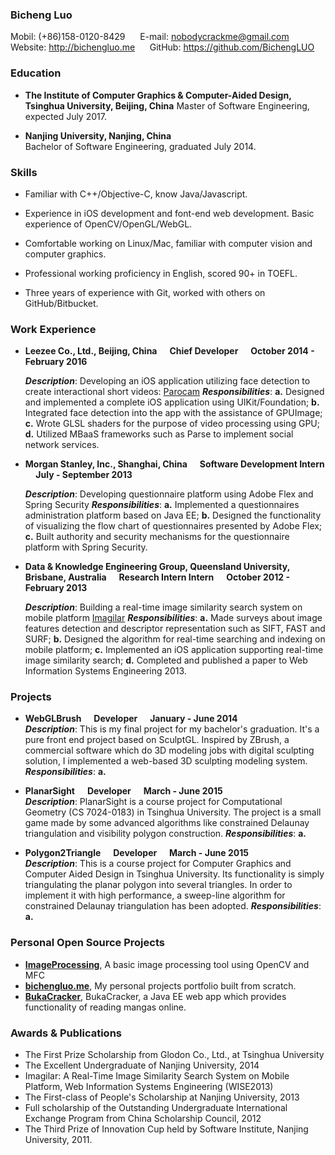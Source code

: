 ### Bicheng Luo
Mobil: (+86)158-0120-8429 &nbsp;&nbsp;&nbsp;&nbsp; E-mail: nobodycrackme@gmail.com &nbsp;&nbsp;&nbsp;&nbsp; Website: http://bichengluo.me &nbsp;&nbsp;&nbsp;&nbsp; GitHub: https://github.com/BichengLUO

### Education
*	**The Institute of Computer Graphics & Computer-Aided Design, Tsinghua University, Beijing, China**
	Master of Software Engineering, expected July 2017.   

* **Nanjing University, Nanjing, China**  
	Bachelor of Software Engineering, graduated July 2014.  

### Skills

*   Familiar with C++/Objective-C, know Java/Javascript.

*   Experience in iOS development and font-end web development. Basic experience of OpenCV/OpenGL/WebGL.

*   Comfortable working on Linux/Mac, familiar with computer vision and computer graphics.

*   Professional working proficiency in English, scored 90+ in TOEFL.

*   Three years of experience with Git, worked with others on GitHub/Bitbucket.  

### Work Experience

*   **Leezee Co., Ltd., Beijing, China &nbsp;&nbsp;&nbsp;&nbsp; Chief Developer &nbsp;&nbsp;&nbsp;&nbsp; October 2014 - February 2016**

    ***Description***: Developing an iOS application utilizing face detection to create interactional short videos: [Parocam][parocam]
    ***Responsibilities***: **a.** Designed and implemented a complete iOS application using UIKit/Foundation; **b.** Integrated face detection into the app with the assistance of GPUImage; **c.** Wrote GLSL shaders for the purpose of video processing using GPU; **d.** Utilized MBaaS frameworks such as Parse to implement social network services.

*   **Morgan Stanley, Inc., Shanghai, China &nbsp;&nbsp;&nbsp;&nbsp; Software Development Intern &nbsp;&nbsp;&nbsp;&nbsp; July - September 2013**

    ***Description***: Developing questionnaire platform using Adobe Flex and Spring Security
    ***Responsibilities***: **a.** Implemented a questionnaires administration platform based on Java EE; **b.** Designed the functionality of visualizing the flow chart of questionnaires presented by Adobe Flex; **c.** Built authority and security mechanisms for the questionnaire platform with Spring Security.

*   **Data & Knowledge Engineering Group, Queensland University, Brisbane, Australia &nbsp;&nbsp;&nbsp;&nbsp; Research Intern Intern &nbsp;&nbsp;&nbsp;&nbsp; October 2012 - February 2013**

    ***Description***: Building a real-time image similarity search system on mobile platform [Imagilar][imagilar]
    ***Responsibilities***: **a.** Made surveys about image features detection and descriptor representation such as SIFT, FAST and SURF; **b.** Designed the algorithm for real-time searching and indexing on mobile platform; **c.** Implemented an iOS application supporting real-time image similarity search; **d.** Completed and published a paper to Web Information Systems Engineering 2013.

### Projects

*   **WebGLBrush &nbsp;&nbsp;&nbsp;&nbsp; Developer &nbsp;&nbsp;&nbsp;&nbsp; January - June 2014**  
***Description***: This is my final project for my bachelor's graduation. It's a pure front end project based on SculptGL. Inspired by ZBrush, a commercial software which do 3D modeling jobs with digital sculpting solution, I implemented a web-based 3D sculpting modeling system.
***Responsibilities***: **a.** 

*   **PlanarSight &nbsp;&nbsp;&nbsp;&nbsp; Developer &nbsp;&nbsp;&nbsp;&nbsp; March - June 2015**  
***Description***: PlanarSight is a course project for Computational Geometry (CS 7024-0183) in Tsinghua University. The project is a small game made by some advanced algorithms like constrained Delaunay triangulation and visibility polygon construction.
***Responsibilities***: **a.**

*   **Polygon2Triangle &nbsp;&nbsp;&nbsp;&nbsp; Developer &nbsp;&nbsp;&nbsp;&nbsp; March - June 2015**  
***Description***: This is a course project for Computer Graphics and Computer Aided Design in Tsinghua University. Its functionality is simply triangulating the planar polygon into several triangles. In order to implement it with high performance, a sweep-line algorithm for constrained Delaunay triangulation has been adopted.
***Responsibilities***: **a.**

### Personal Open Source Projects
* **[ImageProcessing][imageprocessing]**, A basic image processing tool using OpenCV and MFC
* **[bichengluo.me][blog@github]**, My personal projects portfolio built from scratch.
* **[BukaCracker][bukacracker]**, BukaCracker, a Java EE web app which provides functionality of reading mangas online.

### Awards & Publications

* The First Prize Scholarship from Glodon Co., Ltd., at Tsinghua University
* The Excellent Undergraduate of Nanjing University, 2014
* Imagilar: A Real-Time Image Similarity Search System on Mobile Platform, Web Information Systems Engineering (WISE2013)
* The First-class of People's Scholarship at Nanjing University, 2013
* Full scholarship of the Outstanding Undergraduate International Exchange Program from China Scholarship Council, 2012
* The Third Prize of Innovation Cup held by Software Institute, Nanjing University, 2011.

[blog@github]: https://github.com/BichengLUO/bichengluo.github.io
[parocam]:http://parocam.com/
[imagilar]:http://link.springer.com/chapter/10.1007%2F978-3-642-41154-0_47
[imageprocessing]:https://github.com/BichengLUO/ImageProcessing
[bukacracker]:https://github.com/BichengLUO/BukaCracker
